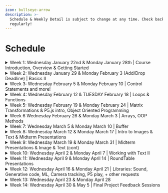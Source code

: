 ```yaml
---
icon: bullseye-arrow
description: >-
  Schedule & Weekly Detail is subject to change at any time. Check back
  regularly!
---
```


# Schedule

<details>

<summary>Week 1: Wednesday January 22nd &#x26; Monday January 28th | Course Introduction, Overview &#x26; Getting Started</summary>

In class:

* Introductions
* Overall Structure: IDE, Static Mode
* 2D Primitives
* Order of Operation

Do for Next Week:

* read Rushkoff’s Program or Be Programmed - Introduction (on Slack)
* read/review: Learning Processing Ch 1-2
* Watch/ Reference [Shiffman's Learning Processing 1-4 (including sub-videos, ie, 4.4, 4.6, etc)](https://www.youtube.com/user/shiffman/playlists?view=50\&sort=dd\&shelf_id=2)
* Watch/Reference: 1.1 [Drawing with Pixels](https://youtu.be/a562vsSI2Po)
* Watch/Reference: 1.3 [Basics of Drawing](https://youtu.be/D1ELEeIs0j8%3C)
* Watch/Reference: 2.1 [How to use Processing](https://youtu.be/5N31KNgOO0g)
* Watch/Reference: 2.2 [RGB Color](https://youtu.be/n2oHuKG_BQc)
* Watch/Reference: [Interaction (Playlist)](https://www.youtube.com/playlist?list=PLRqwX-V7Uu6by61pbhdvyEpIeymlmnXzD)

- [download Slack](https://slack.com/)
- [J](https://creativecodin-pwh8405.slack.com/ssb/redirect)[oin the Slack workspace for this course](https://join.slack.com/t/creativecodin-pwh8405/shared_invite/zt-2y9j92poz-9hzHVoF6tQWj2x3H1oBD9Q). Make sure your workspace name is the name to address you by
- Join our workspace on[ openProcessing via this invitation link. ](https://openprocessing.org/join/21F0B7)This is critical as this is where you will be submitting your homework.
- Fill out the [Google Survey](https://docs.google.com/forms/d/e/1FAIpQLScXEcEoSx0wcMAxQdEZv9jxFOva8Aefddq-5VeXA2QRzRJl8w/viewform?usp=sharing), if you have not
- Get a [Github](https://github.com/) account
- Direct Message me on Slack, your Github handle (ie, GitHub name; NOT account login).
- Install [Processing](https://processing.org/download/). Explore the examples!
- Begin working on [Sketch 1](../sketch-1.md)

</details>

<details>

<summary>Week 2: Wednesday January 29 &#x26;  Monday February 3 (Add/Drop Deadline) | Basics II</summary>

In Class:

* Order of Operation
* Comments & Print/Console.log
* Color, opacity, gradients
* Curves & Complex/Custom Shapes
* Turning in Assignments on OpenProcessing
* Variables (intro)
* Interaction (intro)

Do for Next Week:

* Read/Review: Learning Processing Chapter 3-5
* Read/Review: Generative Design - P.0, P.1.2.3 - P.2.1.3
* Watch/Reference: Shiffman's [3.1 Flow (setup & draw) ](https://youtu.be/o8dffrZ86gs)
* Watch/Reference: Shiffman's [3.2 Built-in Variables (mouseX, mouseY) ](https://youtu.be/ibW4oA7-n8I)
* Watch/Reference: Shiffman's [3.3 Events (mousePressed, keyPressed) ](https://youtu.be/UvSjtiW-RH8)
* Watch/Reference: Shiffman's [4: Variables (playlist) ](https://www.youtube.com/playlist?list=PLRqwX-V7Uu6aFNOgoIMSbSYOkKNTo89uf)
* Watch/Reference: Shiffman's [4.1 Variables ](https://youtu.be/B-ycSR3ntik)
* Watch/Reference: Shiffman's [4.2 Incrementing a variable](https://youtu.be/rZ36BzXFT6Q)&#x20;
* Watch/Reference: Shiffman's [4.4 Using Println() ](https://youtu.be/G9uDQBoHp08)
* Watch/Reference: Shiffman's

- If you missed Last week, review week 1's assignments
- Continue to work on[ Sketch 1](../sketch-1.md)



</details>

<details>

<summary>Week 3: Wednesday February 5 &#x26; Monday February 10 | Control Statements and more!</summary>

In Class:

* logical operators
* Code Blocks
* Variable scope
* debugging
* motion
* random
* state machines
* **IN CLASS CHALLENGE**

Do For Next Week:

* Read the letters from the Last Cohort found in the Slack #Resources Channel. Write a brief reflection and send it to me via a Slack DM.
* Read/Watch/Review Shiffman's Learning Processing 5-6 (including sub-videos):
* Watch/Review Shiffman's 5: [Conditionals Playlist](https://youtube.com/playlist?list=PLRqwX-V7Uu6YqykuLs00261JCqnL_NNZ_)
* Watch/Review Shiffman's 6: [Loops Playlist](https://youtube.com/playlist?list=PLRqwX-V7Uu6bm-3M4Wntd4yYZGKwiKfrQ)
* Watch/Review Shiffman's [4.3 Using random() ](https://youtu.be/50Rzvxvi8D0)
* Find out When your [Show & Tell Presentation](../show-and-tell.md) is, and make a note to prepare for it.

- Work on [Sketch 2](../sketch-2.md)



</details>

<details>

<summary>Week 4: Wednesday February 12 &#x26; TUESDAY February 18 | Loops &#x26; Functions</summary>

In Class:

* Loops
* Functions
* Passing Parameters to functions
* Manipulation of for-loops
* P5.js Intro & Setup

Do For Next Week:

* READ - [Getting Started with P5.js](https://p5js.org/get-started/)
* READ - [Processing Transition Tutorial](https://github.com/processing/p5.js/wiki/Processing-transition)
* Read/Review- Learning Processing Ch 7-9
* Watch/Review Shiffman's [7: Intro to Functions & Objects (playlist)](https://www.youtube.com/playlist?list=PLRqwX-V7Uu6ajGB2OI3hl5DZsD1Fw1WzR)
* Watch/Review Shiffman's&#x20;
* Watch/Review Shiffman's&#x20;
* Watch/Review Shiffman's&#x20;

- Continue to work on [Sketch 2](../sketch-2.md)
- Read the letters from the Last Cohort (If you did not last week) & Write a brief reflection and send it to me via a Slack DM.



</details>

<details>

<summary>Week 5: Wednesday February 19 &#x26; Monday February 24 | Matrix Transformations &#x26; P5.js intro, Object Oriented Programming</summary>

In Class:

* Matrix Transformations
* p5.js intro
* OOP Intro
* Midterm Project Announced
* Sketch 3

Do for next week:

* read/review: Learning Processing Chapter 8, 10-11
* watch/review Shiffman's [Javascript Objects](https://www.youtube.com/watch?v=-e5h4IGKZRY\&ab_channel=TheCodingTrain),[ Map](https://www.youtube.com/watch?v=nicMAoW6u1g\&list=PLRqwX-V7Uu6Zy51Q-x9tMWIv9cueOFTFA\&index=12\&t=16s\&ab_channel=TheCodingTrain), [Random](https://www.youtube.com/watch?v=POn4cZ0jL-o\&list=PLRqwX-V7Uu6Zy51Q-x9tMWIv9cueOFTFA\&index=11\&ab_channel=TheCodingTrain) (each one is a different link; 3 links)
* watch/review Shiffman's [Object Oriented I](https://www.youtube.com/user/shiffman/playlists?view=50\&sort=dd\&shelf_id=2)[ntro](https://www.youtube.com/watch?v=xG2Vbnv0wvg\&ab_channel=TheCodingTrain), [Classes](https://www.youtube.com/watch?v=T-HGdc8L-7w\&ab_channel=TheCodingTrain), [Constructor Arguments](https://www.youtube.com/watch?v=rHiSsgFRgx4\&ab_channel=TheCodingTrain), [Adding Files](https://www.youtube.com/watch?v=5nf41qLeagU\&ab_channel=TheCodingTrain) (each is a different link; 4 links)

[  Work on Sketch 3](../sketch-3.md)

&#x20; Brain storm an adjective for your Midterm project. Come to the class with it. If you want to get working on it, sketch it out visually.



</details>

<details>

<summary>Week 6 Wednesday February 26 &#x26; Monday March 3 | Arrays, OOP Methods</summary>

In Class:

* OOP (continued)
* Time Control Strategies
* In Class Challenge

Do For Next Week:

* read/review [Processing to P5 Tutorial](https://github.com/processing/p5.js/wiki/Processing-transition)

- Brainstorm and Pseudo Code Midterm
- Work on [Sketch 3](../sketch-3.md)

</details>

<details>

<summary>Week 7: Wednesday March 5 &#x26; Monday March 10 | Buffer</summary>

In Class:&#x20;

* TBA
* Review State machines, debugging
* In class challenge
* Demo of libraries for [Final Project](../final-project.md)s: Sound, Computer Vision, Video, P5 Play library, P5 Speech library (not for midterm)

Do for Next Week:&#x20;

* Review Previous readings in Learning Processing & Generative Design covered so far
* Work on  and push your progress to your github repo for it

</details>

<details>

<summary>Week 8: Wednesday March 12 &#x26; Monday March 17 | Intro to Images &#x26; Text &#x26; Midterm Presentations</summary>

In class:

* Intro to working with data - Images & Text
* MIDTERM PRESENTATIONS

Do for Next Week:

* Brainstorm [final project](../final-project.md#final-project-choice-20-of-your-final-grade) ideas and begin creating [Roundtable Presentation](../final-project-roundtable.md)
* [Midterm Self Assessment](../midterm-assessment.md)
* Revise/Refine Midterm Project

Read/Review/Watch: [Shiffman's Images & Pixels](https://www.youtube.com/watch?v=-f0WEitGmiw\&list=PLRqwX-V7Uu6YB9x6f23CBftiyx0u_5sO9\&ab_channel=TheCodingTrain) 10.1 - 10.7 (see playlist on screen for next videos)

</details>

<details>

<summary>Week 9: Wednesday March 19 &#x26; Monday March 31 | Midterm Presentations &#x26; Image &#x26; Text (cont)</summary>

In Class:

* Midterm Project Presentations & Feedback
* Image & Text manipulation

Do for the Week After Spring Break (**do not** work _over_ spring break!)

* [Midterm Self Assessment](../midterm-assessment.md)
* Revise/Refine Midterm Project
* Work on[ Sketch 4](../sketch-4.md)

</details>

<details>

<summary>Week 10: Wednesday April 2 &#x26; Monday April 7 | Working with Text II</summary>

In class:

* Text & String Manipulations
* API's

Do For Next Week:

* work on [Sketch 4](../sketch-4.md)
* work on [Roundtable presentation](../final-project-roundtable.md)
* Read/Watch/Review Shiffman's [13: Text & Data](https://www.youtube.com/playlist?list=PLRqwX-V7Uu6Y4F21kqaFLk6oGW2I5o7FY) playlist





</details>

<details>

<summary>Week 11: Wednesday April 9 &#x26; Monday April 14 | RoundTable Presentations</summary>

In class:

* [Roundtable Presentations](../final-project-roundtable.md)

Do for Next Week:

* [Sketch 4](../sketch-4.md)

</details>

<details>

<summary>Week 12: Wednesday April 16 &#x26; Monday April 21 | Libraries: Sound, Generative code, ML, Camera tracking, P5 play, + other requests</summary>

* [Work on Final Project](../final-project.md)

</details>

<details>

<summary>Week 13: Wednesday April 23 &#x26; Monday April 28</summary>

In class:&#x20;

* Topics by Request
* Bug Squashing

For Next Week:

&#x20;       **Work on Final Project**

</details>

<details>

<summary>Week 14: Wednesday April 30 &#x26; May 5 | Final Project Feedback Sessions</summary>

For Next Week:

* Finish [Final Project](../final-project.md) - Due May 12 @ 12 noon
* Final [Course Deliverables](../final-course-deliverables.md) - Final Self Assessment & Letter to the next Cohort - Due May 12 @ 16:00
* We DO NOT MEET OVER EXAM WEEK
* Have a fabulous summer! :clap: :tada:

</details>
